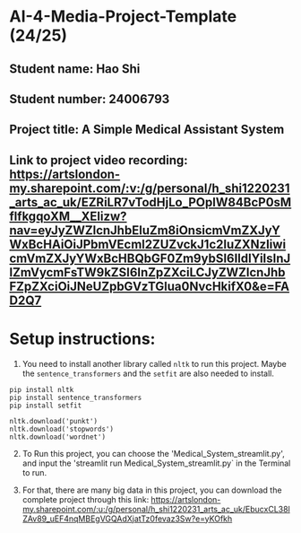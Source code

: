# AI-4-Media-Project-Template (24/25)

## Student name: Hao Shi

## Student number: 24006793

## Project title: A Simple Medical Assistant System

## Link to project video recording: https://artslondon-my.sharepoint.com/:v:/g/personal/h_shi1220231_arts_ac_uk/EZRiLR7vTodHjLo_POplW84BcP0sMflfkgqoXM__XElizw?nav=eyJyZWZlcnJhbEluZm8iOnsicmVmZXJyYWxBcHAiOiJPbmVEcml2ZUZvckJ1c2luZXNzIiwicmVmZXJyYWxBcHBQbGF0Zm9ybSI6IldlYiIsInJlZmVycmFsTW9kZSI6InZpZXciLCJyZWZlcnJhbFZpZXciOiJNeUZpbGVzTGlua0NvcHkifX0&e=FAD2Q7

# Setup instructions:

1. You need to install another library called `nltk` to run this project. Maybe the `sentence_transformers` and the `setfit` are also needed to install.

```
pip install nltk
pip install sentence_transformers
pip install setfit

nltk.download('punkt')
nltk.download('stopwords')
nltk.download('wordnet')

```

2. To Run this project, you can choose the 'Medical_System_streamlit.py', and input the 'streamlit run Medical_System_streamlit.py` in the Terminal to run.

3. For that, there are many big data in this project, you can download the complete project through this link: https://artslondon-my.sharepoint.com/:u:/g/personal/h_shi1220231_arts_ac_uk/EbucxCL38lZAv89_uEF4nqMBEgVGQAdXjatTz0fevaz3Sw?e=yKOfkh

